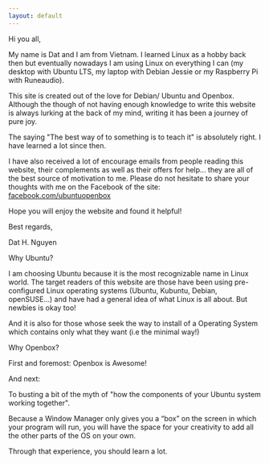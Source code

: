 ```yaml
---
layout: default
---
```


Hi you all,

My name is Dat and I am from Vietnam. I learned Linux as a hobby back then but eventually nowadays I am using Linux on everything I can (my desktop with Ubuntu LTS, my laptop with Debian Jessie or my Raspberry Pi with Runeaudio).

This site is created out of the love for Debian/ Ubuntu and Openbox. Although the though of not having enough knowledge to write this website is always lurking at the back of my mind, writing it has been a journey of pure joy.

The saying "The best way of to something is to teach it" is absolutely right. I have learned a lot since then.

I have also received a lot of encourage emails from people reading this website, their complements as well as their offers for help... they are all of the best source of motivation to me. Please do not hesitate to share your thoughts with me on the Facebook of the site: [facebook.com/ubuntuopenbox](https://www.facebook.com/ubuntuopenbox)

Hope you will enjoy the website and found it helpful!

Best regards,

Dat H. Nguyen

Why Ubuntu?

I am choosing Ubuntu because it is the most recognizable name in Linux world. The target readers of this website are those have been using pre-configured Linux operating systems (Ubuntu, Kubuntu, Debian, openSUSE...) and have had a general idea of what Linux is all about. But newbies is okay too!

And it is also for those whose seek the way to install of a Operating System which contains only what they want (i.e the minimal way!)

Why Openbox?

First and foremost: Openbox is Awesome!

And next:

To busting a bit of the myth of "how the components of your Ubuntu system working together".

Because a Window Manager only gives you a “box” on the screen in which your program will run, you will have the space for your creativity to add all the other parts of the OS on your own.

Through that experience, you should learn a lot.
